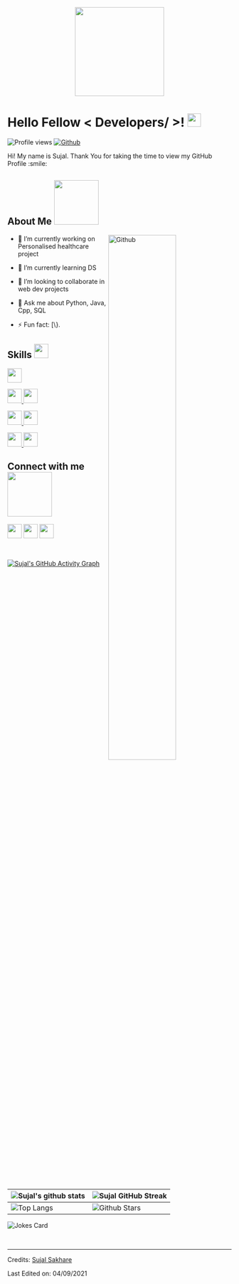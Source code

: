   <p align="center">
    <img width="200" src="https://www.google.com/url?sa=i&url=https%3A%2F%2Ftwitter.com%2Fsoratxn%2Fstatus%2F1546365549738860544&psig=AOvVaw0dpJEYeqnSyK7FFoae_Dnl&ust=1736840294781000&source=images&cd=vfe&opi=89978449&ved=0CBAQjRxqFwoTCOiavb2Y8ooDFQAAAAAdAAAAABAE">
</p>
<h1> Hello Fellow &lt; Developers/ &gt;! <img src="https://raw.githubusercontent.com/MartinHeinz/MartinHeinz/master/wave.gif" width="30px"> </h1>
<p align="center">
</p>
<p><img src="https://visitor-badge.glitch.me/badge?page_id=rag3frost.rag3frost" alt="Profile views">
<a href="https://github.com/Aditya664"><img src="https://img.shields.io/github/followers/rag3frost?label=Follow&amp;style=social" alt="Github"></a></p>
<div size="20px"> Hi! My name is Sujal. Thank You for taking the time to view my GitHub Profile :smile: 
</div>
<h2> About Me <img src="https://media0.giphy.com/media/KDDpcKigbfFpnejZs6/giphy.gif?cid=ecf05e47oy6f4zjs8g1qoiystc56cu7r9tb8a1fe76e05oty&amp;rid=giphy.gif" width="100px"></h2>
<img width="55%" align="right" alt="Github" src="https://raw.githubusercontent.com/onimur/.github/master/.resources/git-header.svg">
<ul>
<li>
<p>🔭 I’m currently working on Personalised healthcare project</p>
</li>
<li>
<p>🌱 I’m currently learning DS</p>
</li>
<li>
<p>👯 I’m looking to collaborate in web dev projects</p>
</li>
<li>
<p>💬 Ask me about Python, Java, Cpp, SQL</p>
</li>
<li>
<p>⚡ Fun fact: [\}.</p>
</li>
</ul>
<h2> Skills <img src="https://media2.giphy.com/media/QssGEmpkyEOhBCb7e1/giphy.gif?cid=ecf05e47a0n3gi1bfqntqmob8g9aid1oyj2wr3ds3mg700bl&amp;rid=giphy.gif" width="32px"> </h2>
<a href="https://github.com/rag3frost?tab=repositories&amp;q=&amp;type=&amp;language=python&amp;sort="> <img width="32px" src="https://raw.githubusercontent.com/rahulbanerjee26/githubAboutMeGenerator/main/icons/python.svg"> </a>

<a href="https://github.com/rag3frsot?tab=repositories&amp;q=&amp;type=&amp;language=javascript&amp;sort="> <img width="32px" src="https://raw.githubusercontent.com/rahulbanerjee26/githubAboutMeGenerator/main/icons/javascript.svg"> </a>
<a href="https://github.com/rag3frost?tab=repositories&amp;q=&amp;type=&amp;language=scikit&amp;sort="> <img width="32px" src="https://raw.githubusercontent.com/rahulbanerjee26/githubAboutMeGenerator/main/icons/scikit.svg"> </a>

<a href="https://github.com/rag3frost?tab=repositories&amp;q=&amp;type=&amp;language=cpp&amp;sort="> <img width="32px" src="https://raw.githubusercontent.com/rahulbanerjee26/githubAboutMeGenerator/main/icons/cpp.svg"> </a>
<a href="https://github.com/rag3frost?tab=repositories&amp;q=&amp;type=&amp;language=sqlite&amp;sort="> <img width="32px" src="https://raw.githubusercontent.com/rahulbanerjee26/githubAboutMeGenerator/main/icons/sqlite.svg"> </a>

<a href="https://github.com/rag3frost?tab=repositories&amp;q=&amp;type=&amp;language=css&amp;sort="> <img width="32px" src="https://raw.githubusercontent.com/rahulbanerjee26/githubAboutMeGenerator/main/icons/css.svg"> </a>
<a href="https://github.com/rag3frost?tab=repositories&amp;q=&amp;type=&amp;language=html&amp;sort="> <img width="32px" src="https://raw.githubusercontent.com/rahulbanerjee26/githubAboutMeGenerator/main/icons/html.svg"> </a>

<h2> Connect with me <img src="https://raw.githubusercontent.com/ShahriarShafin/ShahriarShafin/main/Assets/handshake.gif" width="100px"> </h2>
<a href="https://www.linkedin.com/in/sujal-s-286b33258"> <img width="32px" align="middle" src="https://raw.githubusercontent.com/rahulbanerjee26/githubAboutMeGenerator/main/icons/linked-in-alt.svg"></a> 
<a href="https://www.x.com/Rag3Frost"> <img width="32px" align="middle" src="https://raw.githubusercontent.com/rahulbanerjee26/githubAboutMeGenerator/main/icons/twitter.svg"></a> 
<a href="https://www.github.com/rag3frost"> <img width="32px" align="middle" src="https://raw.githubusercontent.com/rahulbanerjee26/githubAboutMeGenerator/main/icons/github.svg"></a>
<br>
<br>
  <br>
<p><a href="https://git.io/praveenscience"><img src="https://activity-graph.herokuapp.com/graph?username=rag3frost&amp;theme=tokyonight" alt="Sujal's GitHub Activity Graph"></a></p>













<table><thead><tr><th><img src="https://github-readme-stats.vercel.app/api?username=rag3frost&amp;show_icons=true&amp;theme=tokyonight" alt="Sujal's github stats"></th><th><img src="https://github-readme-streak-stats.herokuapp.com/?user=rag3frost&amp;theme=tokyonight" alt="Sujal GitHub Streak"></th></tr></thead><tbody><tr><td><img src="https://github-readme-stats.vercel.app/api/top-langs/?username=rag3frost&amp;theme=tokyonight" alt="Top Langs"></td><td><img src="https://github-readme-stats.vercel.app/api?username=rag3frost&amp;show_icons=true&amp;locale=en&amp;count_private=true&amp;hide_rank=true&amp;custom_title=My%20GitHub%20Stats&amp;disable_animations=true&amp;theme=tokyonight" alt="Github Stars"></td></tr></tbody></table>
<p><img src="https://readme-jokes.vercel.app/api?theme=tokyonight" alt="Jokes Card"></p>
<br>
<hr>
<p>Credits: <a href="https://github.com/rag3frost">Sujal Sakhare</a></p>
<p>Last Edited on: 04/09/2021</p> 
